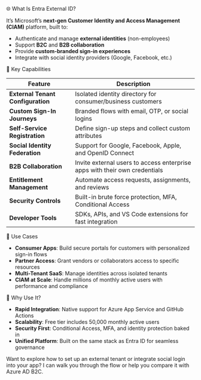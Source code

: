 
🌐 What Is Entra External ID?

It’s Microsoft’s **next-gen Customer Identity and Access Management (CIAM)** platform, built to:

- Authenticate and manage **external identities** (non-employees)
- Support **B2C** and **B2B collaboration**
- Provide **custom-branded sign-in experiences**
- Integrate with social identity providers (Google, Facebook, etc.)

🧩 Key Capabilities

|Feature|Description|
|---|---|
|**External Tenant Configuration**|Isolated identity directory for consumer/business customers|
|**Custom Sign-In Journeys**|Branded flows with email, OTP, or social logins|
|**Self-Service Registration**|Define sign-up steps and collect custom attributes|
|**Social Identity Federation**|Support for Google, Facebook, Apple, and OpenID Connect|
|**B2B Collaboration**|Invite external users to access enterprise apps with their own credentials|
|**Entitlement Management**|Automate access requests, assignments, and reviews|
|**Security Controls**|Built-in brute force protection, MFA, Conditional Access|
|**Developer Tools**|SDKs, APIs, and VS Code extensions for fast integration|

🔐 Use Cases

- **Consumer Apps**: Build secure portals for customers with personalized sign-in flows
- **Partner Access**: Grant vendors or collaborators access to specific resources
- **Multi-Tenant SaaS**: Manage identities across isolated tenants
- **CIAM at Scale**: Handle millions of monthly active users with performance and compliance

🚀 Why Use It?

- **Rapid Integration**: Native support for Azure App Service and GitHub Actions
- **Scalability**: Free tier includes 50,000 monthly active users
- **Security First**: Conditional Access, MFA, and identity protection baked in
- **Unified Platform**: Built on the same stack as Entra ID for seamless governance

Want to explore how to set up an external tenant or integrate social login into your app? I can walk you through the flow or help you compare it with Azure AD B2C.